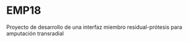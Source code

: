 # EMP18
Proyecto de desarrollo de una interfaz miembro residual-prótesis para amputación transradial 
